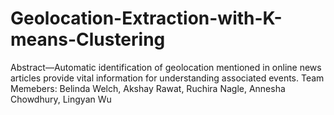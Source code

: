 # Geolocation-Extraction-with-K-means-Clustering
   Abstract—Automatic identification of geolocation mentioned in online news articles provide vital information for understanding associated events.
Team Memebers: 
Belinda Welch, Akshay Rawat, Ruchira Nagle, Annesha Chowdhury, Lingyan Wu
